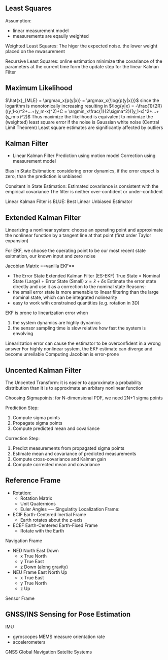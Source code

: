 ## Least Squares
Assumption:
* linear measurement model
* measurements are eqaully weighted

Weighted Least Squares:
The higer the expected noise. the lower weight placed on the mwasurement

Recursive Least Squares:
online estimation
minimize tthe covariance of the parameters at the current time
form the update step for the linear Kalman Filter

## Maximum Likelihood
$\hat{x}_{MLE} = \argmax_x{p(y|x)} = \argmax_x{\log{p(y|x)}}$
since the logarithm is monotonically increasing
resulting in
$\log{y|x} = -\frac{1}{2R}((y_1-x)^2+...+(y_m-x)^2)+C = \argmin_x\frac{1}{2\sigma^2}((y_1-x)^2+...+(y_m-x)^2)$ 
Thus maximize the likelihood is equivalent to minimize the (weighted) least square error
if the noise is Gaussian white noise (Central Limit Theorem)
Least square estimates are significantly affected by outliers

## Kalman Filter
* Linear Kalman Filter
Prediction using motion model
Correction using measurement model

Bias in State Esitmation:
considering error dynamics, if the error expect is zero, than the prediction is unbiased

Consitent in State Estimation:
Estimated covariance is consistent with the empirical covariance
The filter is neither over-confident or under-confident

Linear Kalman Filter is BLUE: Best Linear Unbiased Estimator

## Extended Kalman Filter
 Linearizing a nonlinear system: choose an operating point and approximate the nonlinear function by a tangent line at that point (first order Taylor expansion)

 For EKF, we choose the operating point to be our most recent state esitmation, our known input and zero noise

 Jacobian Matrix
==vanilla EKF==

* The Error State Extended Kalman Filter (ES-EKF)
True State = Nominal State (Large) + Error State (Small)
$x = \hat{x} + \delta x$
Estimate the error state directly and use it as a correction to the nominal state
Reasons:
* the small error state is more amenable to linear filtering than the large nominal state, which can be integrated nolinearity
* easy to work with constrained quantities (e.g. rotation in 3D)

EKF is prone to linearization error when
1. the system dynamics are highly dynamics
2. the sensor sampling time is slow relative how fast the system is envolving

Linearization error can cause the estimator to be overconfident in a wrong answer
For highly nonlinear system, the EKF estimate can diverge and become unreilable
Computing Jacobian is error-prone

## Uncented Kalman Filter
The Uncented Transform: it is easier to approximate a probability distribution than it is to approximate an arbitary nonlinear function

Choosing Sigmapoints: for N-dimensional PDF, we need 2N+1 sigma points

Prediction Step:
1. Compute sigma points
2. Propagate sigma points
3. Compute predicted mean and covariance

Correction Step:
1. Predict measurements from propagated sigma points
2. Estimate mean and covariance of predicted measurements
3. Compute cross-covariance and Kalman gain
4. Compute corrected mean and covariance

## Reference Frame
* Rotation:
    * Rotation Matrix
    * Unit Quaternions
    * Euler Angles --- Singulatity
Localization Frame:
* ECIF Earth-Centered Inertial Frame
    * Earth rotates about the z-axis
* ECEF Earth-Centered Earth-Fixed Frame
    * Rotate with the Earth

Navigation Frame
* NED North East Down
    * x True North
    * y True East
    * z Down (along gravity)
* NEU Frame East North Up
    * x True East
    * y True North
    * z Up

Sensor Frame

## GNSS/INS Sensing for Pose Estimation
IMU
* gyroscopes
MEMS
measure orientation rate
* accelerometers

GNSS Global Navigation Satelite Systems


